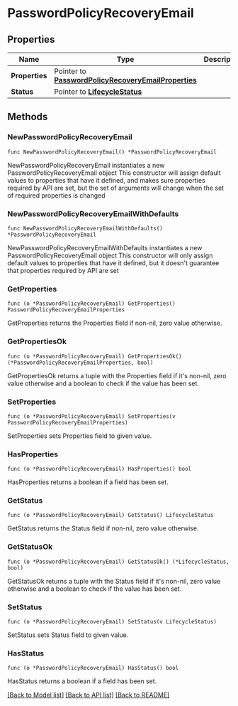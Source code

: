 # PasswordPolicyRecoveryEmail

## Properties

Name | Type | Description | Notes
------------ | ------------- | ------------- | -------------
**Properties** | Pointer to [**PasswordPolicyRecoveryEmailProperties**](PasswordPolicyRecoveryEmailProperties.md) |  | [optional] 
**Status** | Pointer to [**LifecycleStatus**](LifecycleStatus.md) |  | [optional] 

## Methods

### NewPasswordPolicyRecoveryEmail

`func NewPasswordPolicyRecoveryEmail() *PasswordPolicyRecoveryEmail`

NewPasswordPolicyRecoveryEmail instantiates a new PasswordPolicyRecoveryEmail object
This constructor will assign default values to properties that have it defined,
and makes sure properties required by API are set, but the set of arguments
will change when the set of required properties is changed

### NewPasswordPolicyRecoveryEmailWithDefaults

`func NewPasswordPolicyRecoveryEmailWithDefaults() *PasswordPolicyRecoveryEmail`

NewPasswordPolicyRecoveryEmailWithDefaults instantiates a new PasswordPolicyRecoveryEmail object
This constructor will only assign default values to properties that have it defined,
but it doesn't guarantee that properties required by API are set

### GetProperties

`func (o *PasswordPolicyRecoveryEmail) GetProperties() PasswordPolicyRecoveryEmailProperties`

GetProperties returns the Properties field if non-nil, zero value otherwise.

### GetPropertiesOk

`func (o *PasswordPolicyRecoveryEmail) GetPropertiesOk() (*PasswordPolicyRecoveryEmailProperties, bool)`

GetPropertiesOk returns a tuple with the Properties field if it's non-nil, zero value otherwise
and a boolean to check if the value has been set.

### SetProperties

`func (o *PasswordPolicyRecoveryEmail) SetProperties(v PasswordPolicyRecoveryEmailProperties)`

SetProperties sets Properties field to given value.

### HasProperties

`func (o *PasswordPolicyRecoveryEmail) HasProperties() bool`

HasProperties returns a boolean if a field has been set.

### GetStatus

`func (o *PasswordPolicyRecoveryEmail) GetStatus() LifecycleStatus`

GetStatus returns the Status field if non-nil, zero value otherwise.

### GetStatusOk

`func (o *PasswordPolicyRecoveryEmail) GetStatusOk() (*LifecycleStatus, bool)`

GetStatusOk returns a tuple with the Status field if it's non-nil, zero value otherwise
and a boolean to check if the value has been set.

### SetStatus

`func (o *PasswordPolicyRecoveryEmail) SetStatus(v LifecycleStatus)`

SetStatus sets Status field to given value.

### HasStatus

`func (o *PasswordPolicyRecoveryEmail) HasStatus() bool`

HasStatus returns a boolean if a field has been set.


[[Back to Model list]](../README.md#documentation-for-models) [[Back to API list]](../README.md#documentation-for-api-endpoints) [[Back to README]](../README.md)


